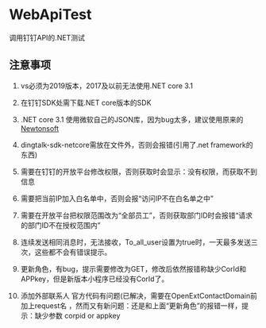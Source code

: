 # WebApiTest

调用钉钉API的.NET测试

## 注意事项

1. vs必须为2019版本，2017及以前无法使用.NET core 3.1

2. 在钉钉SDK处需下载.NET core版本的SDK

3. .NET core 3.1 使用微软自己的JSON库，因为bug太多，建议使用原来的[Newtonsoft](https://www.nuget.org/packages/Microsoft.AspNetCore.Mvc.NewtonsoftJson/)

4. dingtalk-sdk-netcore需放在文件外，否则会报错(引用了.net framework的东西)

5. 需要在钉钉的开放平台修改权限，否则获取时会显示：没有权限，而获取不到信息

6. 需要把当前IP加入白名单中，否则会报“访问IP不在白名单之中”

7. 需要在开放平台把权限范围改为“全部员工”，否则获取部门ID时会报错“请求的部门ID不在授权范围内”

8. 连续发送相同消息时，无法接收，To_all_user设置为true时，一天最多发送三次，这些都不会有错误提示。

9. 更新角色，有bug，提示需要修改为GET，修改后依然报错称缺少CorId和APPkey，但是新版本小程序已经没有CorId了。

10. 添加外部联系人 官方代码有问题(已解决，需要在OpenExtContactDomain前加上request名
    ，然而又有新问题：还是和上面“更新角色”的报错一样，提示：缺少参数 corpid or appkey

    

    

    